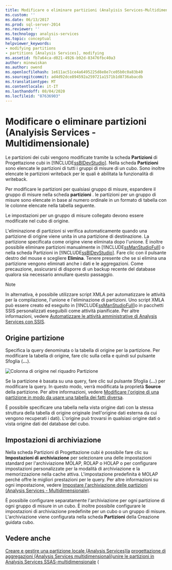 ```yaml
---
title: Modificare o eliminare partizioni (Analyisis Services-Multidimensional) | Microsoft Docs
ms.custom: ''
ms.date: 06/13/2017
ms.prod: sql-server-2014
ms.reviewer: ''
ms.technology: analysis-services
ms.topic: conceptual
helpviewer_keywords:
- modifying partitions
- partitions [Analysis Services], modifying
ms.assetid: fb7a64ca-d021-4926-b92d-83476fbc40a3
author: minewiskan
ms.author: owend
ms.openlocfilehash: 1e611ac51ce4a6495225d8e8e7ce05b0c0a83b40
ms.sourcegitcommit: ad4d92dce894592a259721a1571b1d8736abacdb
ms.translationtype: MT
ms.contentlocale: it-IT
ms.lasthandoff: 08/04/2020
ms.locfileid: "87636903"
---
```

# <a name="edit-or-delete-partitions-analyisis-services---multidimensional"></a>Modificare o eliminare partizioni (Analyisis Services - Multidimensionale)
  Le partizioni dei cubi vengono modificate tramite la scheda **Partizioni** di Progettazione cubi in [!INCLUDE[ssBIDevStudio](../../../includes/ssbidevstudio-md.md)]. Nella scheda **Partizioni** sono elencate le partizioni di tutti i gruppi di misure di un cubo. Sono inoltre elencate le partizioni writeback per le quali è abilitata la funzionalità di writeback.

 Per modificare le partizioni per qualsiasi gruppo di misure, espandere il gruppo di misure nella scheda **partizioni** . le partizioni per un gruppo di misure sono elencate in base al numero ordinale in un formato di tabella con le colonne elencate nella tabella seguente.

 Le impostazioni per un gruppo di misure collegato devono essere modificate nel cubo di origine.

 L'eliminazione di partizioni si verifica automaticamente quando una partizione di origine viene unita in una partizione di destinazione. La partizione specificata come origine viene eliminata dopo l'unione. È inoltre possibile eliminare partizioni manualmente in [!INCLUDE[ssManStudioFull](../../../includes/ssmanstudiofull-md.md)] o nella scheda Partizioni in [!INCLUDE[ssBIDevStudio](../../../includes/ssbidevstudio-md.md)]. Fare clic con il pulsante destro del mouse e scegliere **Elimina**. Tenere presente che se si elimina una partizione vengono eliminati anche i dati e le aggregazioni. Come precauzione, assicurarsi di disporre di un backup recente del database qualora sia necessario annullare questo passaggio.

> [!NOTE]
>  In alternativa, è possibile utilizzare script XMLA per automatizzare le attività per la compilazione, l'unione e l'eliminazione di partizioni. Uno script XMLA può essere creato ed eseguito in [!INCLUDE[ssManStudioFull](../../../includes/ssmanstudiofull-md.md)]o in pacchetti SSIS personalizzati eseguibili come attività pianificate. Per altre informazioni, vedere [Automatizzare le attività amministrative di Analysis Services con SSIS](../instances/automate-analysis-services-administrative-tasks-with-ssis.md).

## <a name="partition-source"></a>Origine partizione
 Specifica la query denominata o la tabella di origine per la partizione. Per modificare la tabella di origine, fare clic sulla cella e quindi sul pulsante Sfoglia (**...**).

 ![Colonna di origine nel riquadro Partizione](../media/ssas-partitionsource.png "Colonna di origine nel riquadro Partizione")

 Se la partizione è basata su una query, fare clic sul pulsante Sfoglia (**...**) per modificare la query. In questo modo, verrà modificata la proprietà **Source** della partizione. Per altre informazioni, vedere [Modificare l'origine di una partizione in modo da usare una tabella dei fatti diversa](change-a-partition-source-to-use-a-different-fact-table.md).

 È possibile specificare una tabella nella vista origine dati con la stessa struttura della tabella di origine originale (nell'origine dati esterna da cui vengono recuperati i dati). L'origine può trovarsi in qualsiasi origine dati o vista origine dati del database del cubo.

## <a name="storage-settings"></a>Impostazioni di archiviazione
 Nella scheda Partizioni di Progettazione cubi è possibile fare clic su **Impostazioni di archiviazione** per selezionare una delle impostazioni standard per l'archiviazione MOLAP, ROLAP o HOLAP o per configurare impostazioni personalizzate per la modalità di archiviazione e la memorizzazione nella cache attiva. L'impostazione predefinita è MOLAP perché offre le migliori prestazioni per le query. Per altre informazioni su ogni impostazione, vedere [Impostare l'archiviazione delle partizioni &#40;Analysis Services - Multidimensionale&#41;](set-partition-storage-analysis-services-multidimensional.md).

 È possibile configurare separatamente l'archiviazione per ogni partizione di ogni gruppo di misure in un cubo. È inoltre possibile configurare le impostazioni di archiviazione predefinite per un cubo o un gruppo di misure. L'archiviazione viene configurata nella scheda **Partizioni** della Creazione guidata cubo.

## <a name="see-also"></a>Vedere anche
 [Creare e gestire una partizione locale &#40;Analysis Services&#41;la](create-and-manage-a-local-partition-analysis-services.md) [progettazione di aggregazioni &#40;Analysis Services multidimensionali](designing-aggregations-analysis-services-multidimensional.md)&#41;[unire le partizioni in Analysis Services SSAS-multidimensionale](merge-partitions-in-analysis-services-ssas-multidimensional.md) &#40;


